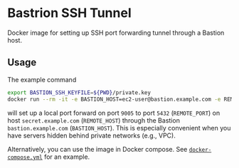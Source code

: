 # Bastrion SSH Tunnel

Docker image for setting up SSH port forwarding tunnel through a Bastion host.

## Usage

The example command
```bash
export BASTION_SSH_KEYFILE=${PWD}/private.key
docker run --rm -it -e BASTION_HOST=ec2-user@bastion.example.com -e REMOTE_HOST=secret.example.com -e REMOTE_PORT=5432 -v ${BASTION_SSH_KEYFILE}:/private.key:ro -p 127.0.0.1:9005:8000 skylander/bastion-ssh-tunnel
```
will set up a local port forward on port `9005` to port `5432` (`REMOTE_PORT`) on host `secret.example.com` (`REMOTE_HOST`) through the Bastion `bastion.example.com` (`BASTION_HOST`).
This is especially convenient when you have servers hidden behind private networks (e.g., VPC).

Alternatively, you can use the image in Docker compose.
See [`docker-compose.yml`](docker-compose.yml) for an example.
